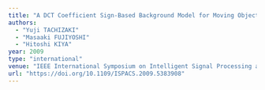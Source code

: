 ```yaml
---
title: "A DCT Coefficient Sign-Based Background Model for Moving Objects Detection from Motion JPEG Coded Movies"
authors:
  - "Yuji TACHIZAKI"
  - "Masaaki FUJIYOSHI"
  - "Hitoshi KIYA"
year: 2009
type: "international"
venue: "IEEE International Symposium on Intelligent Signal Processing and Communication Systems, pp. MA3-B-5, Kanazawa, Japan, 2009-12-07."
url: "https://doi.org/10.1109/ISPACS.2009.5383908"
---
```

